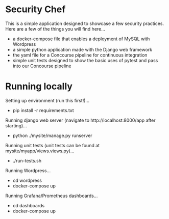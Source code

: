 # Security Chef
This is a simple application designed to showcase a few security practices. Here are a few of the things you will find here...
* a docker-compose file that enables a deployment of MySQL with Wordpress
* a simple python application made with the Django web framework
* the yaml file for a Concourse pipeline for continuous integration
* simple unit tests designed to show the basic uses of pytest and pass into our Concourse pipeline

# Running locally
Setting up environment (run this first!)...
* pip install -r requirements.txt

Running django web server (navigate to http://localhost:8000/app after starting)...
* python ./mysite/manage.py runserver

Running unit tests (unit tests can be found at mysite/myapp/views.views.py)...
* ./run-tests.sh

Running Wordpress...
* cd wordpress
* docker-compose up

Running Grafana/Prometheus dashboards...
* cd dashboards
* docker-compose up
